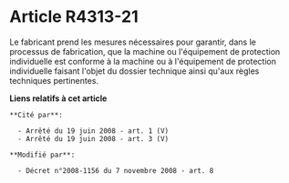 # Article R4313-21

Le fabricant prend les mesures nécessaires pour garantir, dans le processus de fabrication, que la machine ou l'équipement de
protection individuelle est conforme à la machine ou à l'équipement de protection individuelle faisant l'objet du dossier
technique ainsi qu'aux règles techniques pertinentes.

**Liens relatifs à cet article**

	**Cité par**:

	  - Arrêté du 19 juin 2008 - art. 1 (V)
	  - Arrêté du 19 juin 2008 - art. 3 (V)

	**Modifié par**:

	  - Décret n°2008-1156 du 7 novembre 2008 - art. 8

